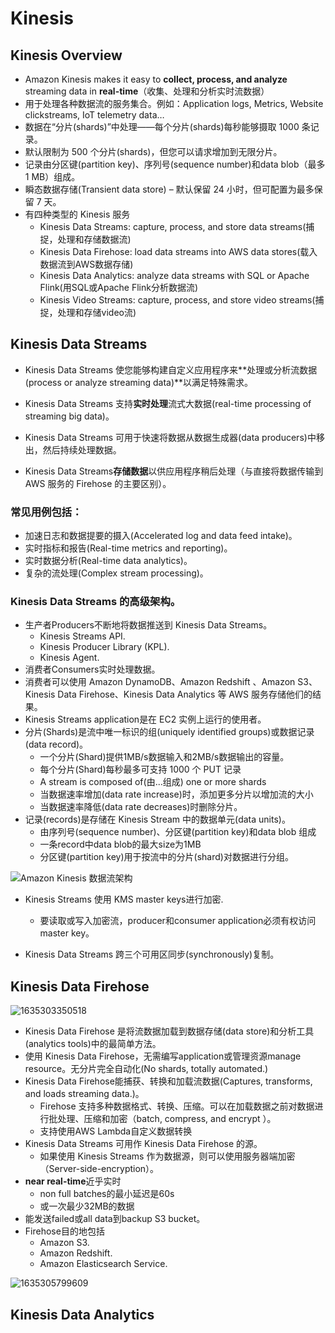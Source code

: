 # Kinesis 

## Kinesis Overview

- Amazon Kinesis makes it easy to **collect, process, and analyze** streaming data in **real-time**（收集、处理和分析实时流数据）
- 用于处理各种数据流的服务集合。例如：Application logs, Metrics, Website clickstreams, 
  IoT telemetry data…
- 数据在“分片(shards)”中处理——每个分片(shards)每秒能够摄取 1000 条记录。
- 默认限制为 500 个分片(shards)，但您可以请求增加到无限分片。
- 记录由分区键(partition key)、序列号(sequence number)和data blob（最多 1 MB）组成。
- 瞬态数据存储(Transient data store) – 默认保留 24 小时，但可配置为最多保留 7 天。
- 有四种类型的 Kinesis 服务
  -  Kinesis Data Streams: capture, process, and store data streams(捕捉，处理和存储数据流)
  -  Kinesis Data Firehose: load data streams into AWS data stores(载入数据流到AWS数据存储)
  -  Kinesis Data Analytics: analyze data streams with SQL or Apache Flink(用SQL或Apache Flink分析数据流)
  - Kinesis Video Streams: capture, process, and store video streams(捕捉，处理和存储video流)

## Kinesis Data Streams

- Kinesis Data Streams 使您能够构建自定义应用程序来**处理或分析流数据(process or analyze streaming data)**以满足特殊需求。

- Kinesis Data Streams 支持**实时处理**流式大数据(real-time processing of streaming big data)。

- Kinesis Data Streams 可用于快速将数据从数据生成器(data producers)中移出，然后持续处理数据。

- Kinesis Data Streams**存储数据**以供应用程序稍后处理（与直接将数据传输到 AWS 服务的 Firehose 的主要区别）。

### 常见用例包括：

- 加速日志和数据提要的摄入(Accelerated log and data feed intake)。
- 实时指标和报告(Real-time metrics and reporting)。
- 实时数据分析(Real-time data analytics)。
- 复杂的流处理(Complex stream processing)。

### Kinesis Data Streams 的高级架构。

- 生产者Producers不断地将数据推送到 Kinesis Data Streams。
  - Kinesis Streams API.
  - Kinesis Producer Library (KPL).
  - Kinesis Agent.
- 消费者Consumers实时处理数据。
- 消费者可以使用 Amazon DynamoDB、Amazon Redshift 、Amazon S3、Kinesis Data Firehose、Kinesis Data Analytics 等 AWS 服务存储他们的结果。
- Kinesis Streams application是在 EC2 实例上运行的使用者。
- 分片(Shards)是流中唯一标识的组(uniquely identified groups)或数据记录(data record)。
  - 一个分片(Shard)提供1MB/s数据输入和2MB/s数据输出的容量。
  - 每个分片(Shard)每秒最多可支持 1000 个 PUT 记录
  - A stream is composed of(由...组成) one or more shards
  - 当数据速率增加(data rate increase)时，添加更多分片以增加流的大小
  - 当数据速率降低(data rate decreases)时删除分片。
- 记录(records)是存储在 Kinesis Stream 中的数据单元(data units)。
  - 由序列号(sequence number)、分区键(partition key)和data blob 组成
  - 一条record中data blob的最大size为1MB
  - 分区键(partition key)用于按流中的分片(shard)对数据进行分组。

![Amazon Kinesis 数据流架构](https://cdn-digicloud.pressidium.com/wp-content/uploads/2018/07/Kinesis-Data-Streams-Architecture-1024x455.jpg)

- Kinesis Streams 使用 KMS master keys进行加密.

  - 要读取或写入加密流，producer和consumer application必须有权访问master key。

- Kinesis Data Streams 跨三个可用区同步(synchronously)复制。

## Kinesis Data Firehose

![1635303350518](C:\Users\alston\AppData\Roaming\Typora\typora-user-images\1635303350518.png)

- Kinesis Data Firehose 是将流数据加载到数据存储(data store)和分析工具(analytics tools)中的最简单方法。
- 使用 Kinesis Data Firehose，无需编写application或管理资源manage resource。无分片完全自动化(No shards, totally automated.)
- Kinesis Data Firehose能捕获、转换和加载流数据(Captures, transforms, and loads streaming data.)。
  - Firehose 支持多种数据格式、转换、压缩。可以在加载数据之前对数据进行批处理、压缩和加密（batch, compress, and encrypt ）。
  - 支持使用AWS Lambda自定义数据转换
- Kinesis Data Streams 可用作 Kinesis Data Firehose 的源。
  - 如果使用 Kinesis Streams 作为数据源，则可以使用服务器端加密（Server-side-encryption）。
- **near real-time**近乎实时
  - non full batches的最小延迟是60s
  - 或一次最少32MB的数据
- 能发送failed或all data到backup S3 bucket。
- Firehose目的地包括
  - Amazon S3.
  - Amazon Redshift.
  - Amazon Elasticsearch Service.

![1635305799609](C:\Users\alston\AppData\Roaming\Typora\typora-user-images\1635305799609.png)

## Kinesis Data Analytics